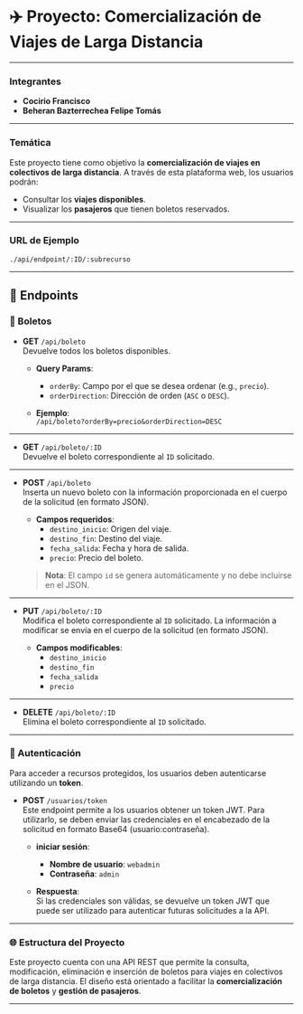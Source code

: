 # ✈️ Proyecto: Comercialización de Viajes de Larga Distancia

---

### Integrantes  
- **Cocirio Francisco**  
- **Beheran Bazterrechea Felipe Tomás**

---

### Temática

Este proyecto tiene como objetivo la **comercialización de viajes en colectivos de larga distancia**. A través de esta plataforma web, los usuarios podrán:

- Consultar los **viajes disponibles**.
- Visualizar los **pasajeros** que tienen boletos reservados.

---

### URL de Ejemplo  
`./api/endpoint/:ID/:subrecurso`

---

## 🚏 Endpoints

### 🎫 Boletos

- **GET** `/api/boleto`  
  Devuelve todos los boletos disponibles.

  - **Query Params**:  
    - `orderBy`: Campo por el que se desea ordenar (e.g., `precio`).  
    - `orderDirection`: Dirección de orden (`ASC` o `DESC`).

  - **Ejemplo**:  
    `/api/boleto?orderBy=precio&orderDirection=DESC`
  
---

- **GET** `/api/boleto/:ID`  
  Devuelve el boleto correspondiente al `ID` solicitado.

---

- **POST** `/api/boleto`  
  Inserta un nuevo boleto con la información proporcionada en el cuerpo de la solicitud (en formato JSON).

  - **Campos requeridos**:  
    - `destino_inicio`: Origen del viaje.  
    - `destino_fin`: Destino del viaje.  
    - `fecha_salida`: Fecha y hora de salida.  
    - `precio`: Precio del boleto.

  > **Nota**: El campo `id` se genera automáticamente y no debe incluirse en el JSON.

---

- **PUT** `/api/boleto/:ID`  
  Modifica el boleto correspondiente al `ID` solicitado. La información a modificar se envía en el cuerpo de la solicitud (en formato JSON).

  - **Campos modificables**:  
    - `destino_inicio`  
    - `destino_fin`  
    - `fecha_salida`  
    - `precio`

---

- **DELETE** `/api/boleto/:ID`  
  Elimina el boleto correspondiente al `ID` solicitado.

---

### 🔐 Autenticación

Para acceder a recursos protegidos, los usuarios deben autenticarse utilizando un **token**. 

- **POST** `/usuarios/token`  
  Este endpoint permite a los usuarios obtener un token JWT. Para utilizarlo, se deben enviar las credenciales en el encabezado de la solicitud en formato Base64 (usuario:contraseña).

  - **iniciar sesión**:  
    - **Nombre de usuario**: `webadmin`  
    - **Contraseña**: `admin`

  - **Respuesta**:  
    Si las credenciales son válidas, se devuelve un token JWT que puede ser utilizado para autenticar futuras solicitudes a la API.


---

### 🌐 Estructura del Proyecto

Este proyecto cuenta con una API REST que permite la consulta, modificación, eliminación e inserción de boletos para viajes en colectivos de larga distancia. El diseño está orientado a facilitar la **comercialización de boletos** y **gestión de pasajeros**.

---
